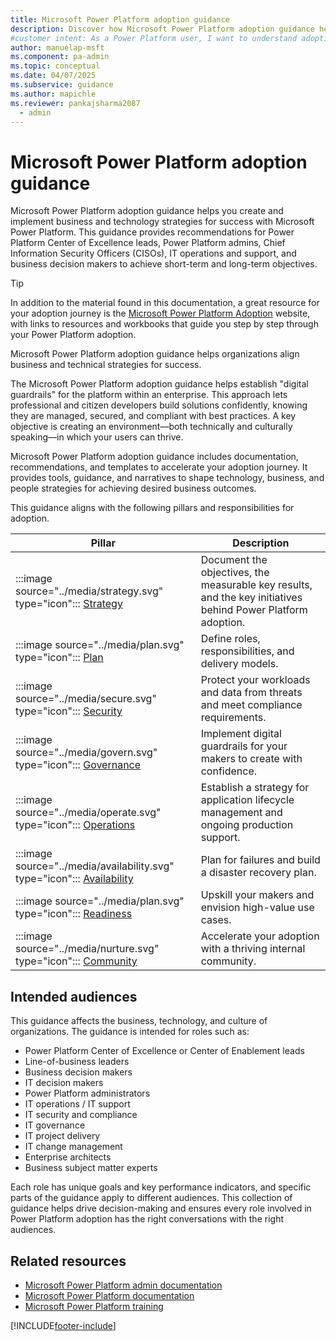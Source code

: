 ```yaml
---
title: Microsoft Power Platform adoption guidance
description: Discover how Microsoft Power Platform adoption guidance helps organizations align business and technical strategies for successful implementation.
#customer intent: As a Power Platform user, I want to understand adoption strategies so that I can manage and secure the platform effectively.
author: manuelap-msft
ms.component: pa-admin
ms.topic: conceptual
ms.date: 04/07/2025
ms.subservice: guidance
ms.author: mapichle
ms.reviewer: pankajsharma2087
  - admin
---
```


# Microsoft Power Platform adoption guidance

Microsoft Power Platform adoption guidance helps you create and implement business and technology strategies for success with Microsoft Power Platform. This guidance provides recommendations for Power Platform Center of Excellence leads, Power Platform admins, Chief Information Security Officers (CISOs), IT operations and support, and business decision makers to achieve short-term and long-term objectives.

> [!TIP]
> In addition to the material found in this documentation, a great resource for your adoption journey is the [Microsoft Power Platform Adoption](https://adoption.microsoft.com/powerplatform) website, with links to resources and workbooks that guide you step by step through your Power Platform adoption.

Microsoft Power Platform adoption guidance helps organizations align business and technical strategies for success.

The Microsoft Power Platform adoption guidance helps establish "digital guardrails" for the platform within an enterprise. This approach lets professional and citizen developers build solutions confidently, knowing they are managed, secured, and compliant with best practices. A key objective is creating an environment—both technically and culturally speaking—in which your users can thrive.

Microsoft Power Platform adoption guidance includes documentation, recommendations, and templates to accelerate your adoption journey. It provides tools, guidance, and narratives to shape technology, business, and people strategies for achieving desired business outcomes.

This guidance aligns with the following pillars and responsibilities for adoption.

| Pillar  | Description  |
|---|---|
| :::image source="../media/strategy.svg" type="icon"::: [Strategy](strategy-best-practices.md) | Document the objectives, the measurable key results, and the key initiatives behind Power Platform adoption. |
| :::image source="../media/plan.svg" type="icon"::: [Plan](plan-overview.md) | Define roles, responsibilities, and delivery models. |
| :::image source="../media/secure.svg" type="icon"::: [Security](secure-overview.md) | Protect your workloads and data from threats and meet compliance requirements. |
| :::image source="../media/govern.svg" type="icon"::: [Governance](admin-best-practices.md) | Implement digital guardrails for your makers to create with confidence. |
| :::image source="../media/operate.svg" type="icon"::: [Operations](operate-overview.md) | Establish a strategy for application lifecycle management and ongoing production support. |
| :::image source="../media/availability.svg" type="icon"::: [Availability](availability-overview.md) | Plan for failures and build a disaster recovery plan. |
| :::image source="../media/plan.svg" type="icon"::: [Readiness](ready-overview.md) | Upskill your makers and envision high-value use cases. |
| :::image source="../media/nurture.svg" type="icon"::: [Community](nurture-best-practices.md) | Accelerate your adoption with a thriving internal community. |



## Intended audiences

This guidance affects the business, technology, and culture of organizations. The guidance is intended for roles such as:

- Power Platform Center of Excellence or Center of Enablement leads  
- Line-of-business leaders  
- Business decision makers  
- IT decision makers  
- Power Platform administrators  
- IT operations / IT support  
- IT security and compliance  
- IT governance  
- IT project delivery  
- IT change management  
- Enterprise architects  
- Business subject matter experts  

Each role has unique goals and key performance indicators, and specific parts of the guidance apply to different audiences. This collection of guidance helps drive decision-making and ensures every role involved in Power Platform adoption has the right conversations with the right audiences.  

## Related resources

- [Microsoft Power Platform admin documentation](/power-platform/admin/)
- [Microsoft Power Platform documentation](/power-platform/)
- [Microsoft Power Platform training](/training/powerplatform/)

[!INCLUDE[footer-include](../../includes/footer-banner.md)]